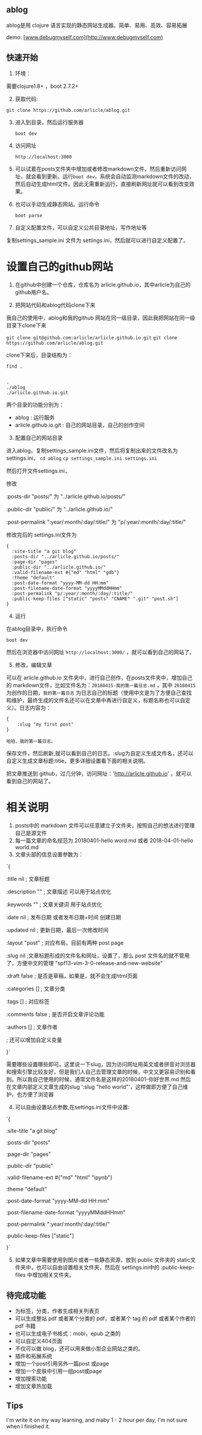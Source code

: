 
## ablog

ablog是用 clojure 语言实现的静态网站生成器。简单、易用、高效、容易拓展

demo: [www.debugmyself.com](http://www.debugmyself.com)

## 快速开始

1. 环境：

需要clojure1.8+ ，boot 2.7.2+


2. 获取代码:

`git clone https://github.com/arlicle/ablog.git`

3. 进入到目录，然后运行服务器

    `boot dev`

4. 访问网址

    `http://localhost:3000`

5. 可以试着在posts文件夹中增加或者修改markdown文件，然后重新访问网址，就会看到更新。运行`boot dev`，系统会自动监测markdown文件的改动，然后自动生成html文件。因此无需重新运行，直接刷新网址就可以看到改变效果。


6. 也可以手动生成静态网站。运行命令

    `boot parse`

7. 自定义配置文件，可以自定义公共目录地址，写作地址等

复制settings_sample.ini 文件为 settings.ini，然后就可以进行自定义配置了。

# 设置自己的github网站

1. 在github中创建一个仓库，仓库名为 arlicle.github.io，其中arlicle为自己的github用户名。


2. 把网站代码和ablog代码clone下来

我自己的使用中，ablog和我的github 网站在同一级目录，因此我把网站在同一级目录下clone下来

`git clone git@github.com:arlicle/arlicle.github.io.git`
`git clone https://github.com/arlicle/ablog.git`

clone下来后，目录结构为：

`find .`

```

.
./ablog
./arlicle.github.io.git

```

两个目录的功能分别为：

* ablog : 运行服务
* arlicle.github.io.git : 自己的网站目录，自己的创作空间


3. 配置自己的网站目录

进入ablog，复制settings_sample.ini文件，然后将复制出来的文件改名为 settings.ini，
`cd ablog`
`cp settings_sample.ini settings.ini`

然后打开文件settings.ini，

修改 

:posts-dir "posts/" 为 "../arlicle.github.io/posts/"

:public-dir "public/" 为 "../arlicle.github.io/"

:post-permalink ":year/:month/:day/:title/" 为  "p/:year/:month/:day/:title/"

修改完后的 settings.ini文件为

```
{
  :site-title "a git blog"
  :posts-dir "../arlicle.github.io/posts/"
  :page-dir "pages"
  :public-dir "../arlicle.github.io/"
  :valid-filename-ext #{"md" "html" "gdb"}
  :theme "default"
  :post-date-format "yyyy-MM-dd HH:mm"
  :post-filename-date-format "yyyyMMddHHmm"
  :post-permalink "p/:year/:month/:day/:title/"
  :public-keep-files ["static" "posts" "CNAME" ".git" "post.sh"]
}
```

4. 运行

在ablog目录中，执行命令

`boot dev`

然后在浏览器中访问网址 `http://localhost:3000/` ，就可以看到自己的网站了。

5. 修改，编辑文章

可以在 arlicle.github.io 文件夹中，进行自己创作，在posts文件夹中，增加自己的 markdown文件，比如文件名为：`20180415-我的第一篇日志.md` ，其中 `20180415`为创作的日期，`我的第一篇日志` 为日志自己的标题（使用中文是为了方便自己查找和维护，最终生成的文件名还可以在文章中再进行自定义，标题名称也可以自定义）。日志内容为：

```
{
    :slug "my first post"
}

哈哈，我的第一篇日志。

```

保存文件，然后刷新,就可以看到自己的日志。:slug为自定义生成文件名，还可以自定义生成文章标题:title，更多详细设置看下面的相关说明。

把文章推送到 github，过几分钟，访问网址：'http://arlicle.github.io' ，就可以看到自己的网站了。

# 相关说明

1. posts中的 markdown 文件可以任意建立子文件夹，按照自己的想法进行管理自己是源文件
2. 每一篇文章的命名规范为 20180401-hello word.md 或者 2018-04-01-hello world.md 
3. 文章头部的信息设置参数为：

`{

  :title nil ; 文章标题

  :description "" ; 文章描述 可以用于站点优化

  :keywords "" ; 文章关键词 用于站点优化

  :date nil ; 发布日期 或者发布日期+时间 创建日期

  :updated nil ; 更新日期，最后一次修改时间

  :layout "post" ; 对应布局，目前有两种 post page 

  :slug nil ;文章标题形成的文件名和网址，设置了，那么 post 文件名的就不管用了，方便中文的管理 "spf13-vim-3-0-release-and-new-website"

  :draft false ; 是否是草稿，如果是，就不会生成html页面

  :categories [] ; 文章分类

  :tags [] ; 对应标签

  :comments false ; 是否开启文章评论功能

  :authors [] ; 文章作者

  ; 还可以增加自定义变量

}`

需要哪些设置哪些即可。这里说一下slug，因为访问网址用英文或者拼音对浏览器和搜索引擎比较友好，但是我们人自己去管理文章的时候，中文又更容易识别和看到。所以我自己使用的时候，通常文件名是这样的20180401-你好世界.md 然后在文章内部定义文章生成的slug ':slug "hello world"'，这样做即方便了自己维护，也方便了浏览器

4. 可以自由设置站点参数,在settings.ini文件中设置:

`{

  :site-title "a git blog"

  :posts-dir "posts"

  :page-dir "pages"

  :public-dir "public"

  :valid-filename-ext #{"md" "html" "ipynb"}

  :theme "default"

  :post-date-format "yyyy-MM-dd HH:mm"

  :post-filename-date-format "yyyyMMddHHmm"

  :post-permalink ":year/:month/:day/:title/"

  :public-keep-files ["static"]
  
}`

5. 如果文章中需要使用到图片或者一些静态资源，放到 public 文件夹的 static文件夹中，也可以自由设置相关文件夹，然后在 settings.ini中的 :public-keep-files 中增加相关文件夹。

## 待完成功能

* 为标签，分类，作者生成相关列表页
* 可以生成整站 pdf 或者某个分类的 pdf，或者某个 tag 的 pdf 或者某个作者的 pdf 书籍
* 也可以生成电子书格式：mobi，epub 之类的
* 可以自定义404页面
* 不仅可以做 blog，还可以用来做小型企业网站之类的。
* 插件和拓展系统
* 增加一个post引用另外一篇post 或page
* 增加一个皮肤中引用一组post或page
* 增加搜索功能
* 增加文章热加载



## Tips

I'm write it on my way learning, and maby 1 - 2 hour per day, I'm not sure when I finished it.
